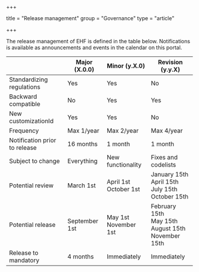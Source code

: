 +++

title = "Release management"
group = "Governance"
type = "article"

+++

The release management of EHF is defined in the table below. Notifications is available as announcements and events in the calendar on this portal.

<table>
<thead>
<tr>
	<th>&nbsp;</th>
	<th>Major (X.0.0)</th>
	<th>Minor (y.X.0)</th>
	<th>Revision (y.y.X)</th>
</tr>
</thead>
<tbody>
<tr>
	<td><span title="Standardiseringsforskriften">Standardizing regulations</span></td>
	<td>Yes</td>
	<td>Yes</td>
	<td>No</td>
</tr>
<tr>
	<td>Backward compatible</td>
	<td>No</td>
	<td>Yes</td>
	<td>Yes</td>
</tr>
<tr>
	<td>New customizationId</td>
	<td>Yes</td>
	<td>Yes</td>
	<td>No</td>
</tr>
<tr>
	<td>Frequency</td>
	<td>Max 1/year</td>
	<td>Max 2/year</td>
	<td>Max 4/year</td>
</tr>
<tr>
	<td>Notification prior to release</td>
	<td>16 months</td>
	<td>1 month</td>
	<td>1 month</td>
</tr>
<tr>
	<td>Subject to change</td>
	<td>Everything</td>
	<td>New functionality</td>
	<td>Fixes and codelists</td>
</tr>
<tr>
	<td>Potential review</td>
	<td>March 1st</td>
	<td>April 1st<br />October 1st</td>
	<td>January 15th<br />April 15th<br />July 15th<br />October 15th</td>
</tr>
<tr>
	<td>Potential release</td>
	<td>September 1st</td>
	<td>May 1st<br />November 1st</td>
	<td>February 15th<br />May 15th<br />August 15th<br />November 15th</td>
</tr>
<tr>
	<td>Release to mandatory</td>
	<td>4 months</td>
	<td>Immediately</td>
	<td>Immediately</td>
</tr>
</tbody>
</table>
